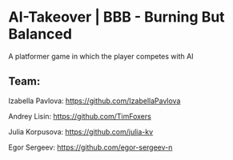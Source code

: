 # AI-Takeover | BBB - Burning But Balanced
A platformer game in which the player competes with AI

## Team:
Izabella Pavlova: https://github.com/IzabellaPavlova

Andrey Lisin: https://github.com/TimFoxers

Julia Korpusova: https://github.com/julia-kv

Egor Sergeev: https://github.com/egor-sergeev-n